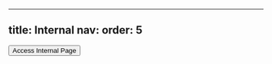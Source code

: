 
---
title: Internal
nav:
  order: 5
---


<button onclick="authenticate()">Access Internal Page</button>


<script>
    function authenticate() {
        const validUsername = "michelmannlab@nyu.edu"; // Set your username here
        const validPassword = "michelmannlab"; // Set your password here

        const usernameInput = prompt("Username:");
        if (usernameInput !== validUsername) {
            alert("You don’t have access to this section. If you believe this is an error, please reach out to our lab manager.");
            return;
        }

        const passwordInput = prompt("Enter your password:");
        if (passwordInput !== validPassword) {
            alert("You don’t have access to this section. If you believe this is an error, please reach out to our lab manager.");
            return;
        }

        // Redirect if both username and password are correct
        window.location.href = "[https://example.com/redirect](https://www.notion.so/96e0c6e6f0d943029988054fd986bebf?v=23c4cb74bf1544c881156cb745594944)"; // Replace with your desired redirect URL
    }
</script>
